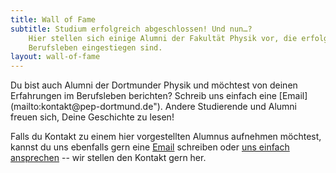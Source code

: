 ```yaml
---
title: Wall of Fame
subtitle: Studium erfolgreich abgeschlossen! Und nun…?
    Hier stellen sich einige Alumni der Fakultät Physik vor, die erfolgreich ins
    Berufsleben eingestiegen sind.
layout: wall-of-fame
---
```

<div class="box" markdown="1">
Du bist auch Alumni der Dortmunder Physik und möchtest von deinen Erfahrungen
im Berufsleben berichten? Schreib uns einfach eine
[Email](mailto:kontakt@pep-dortmund.de"). Andere Studierende und Alumni freuen
sich, Deine Geschichte zu lesen!

Falls du Kontakt zu einem hier vorgestellten Alumnus aufnehmen möchtest, kannst
du uns ebenfalls gern eine [Email](mailto:kontakt@pep-dortmund.de") schreiben
oder [uns einfach ansprechen](mitmachen.html) -- wir stellen den Kontakt gern
her.
</div>
